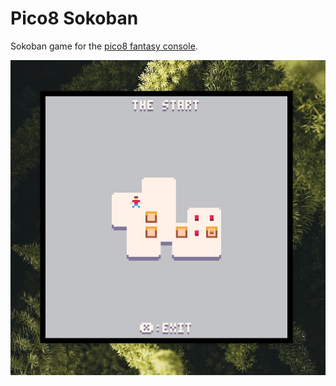 # Pico8 Sokoban

Sokoban game for the [pico8 fantasy console](https://www.lexaloffle.com/pico-8.php).

![screenshot](screenshot.jpg)
